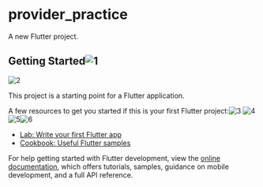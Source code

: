 # provider_practice

A new Flutter project.

## Getting Started![1](https://github.com/FaizMK340/Provider_With_Examples/assets/153530794/80ced238-52a7-467b-bea1-3e3f5325239e)

![2](https://github.com/FaizMK340/Provider_With_Examples/assets/153530794/e9ca4048-df81-40db-82a7-5dd396d2bc44)

This project is a starting point for a Flutter application.

A few resources to get you started if this is your first Flutter project:![3](https://github.com/FaizMK340/Provider_With_Examples/assets/153530794/a1cb4510-4d39-4480-a0f9-21ebcc93a2eb)
![4](https://github.com/FaizMK340/Provider_With_Examples/assets/153530794/5351898f-ec5d-4043-b9c1-49e3710f7672)
![5](https://github.com/FaizMK340/Provider_With_Examples/assets/153530794/6bc8f668-6136-4487-a953-285325adc00e)![6](https://github.com/FaizMK340/Provider_With_Examples/assets/153530794/11baa657-3174-4f9d-8f9c-ac8d079e33ee)



- [Lab: Write your first Flutter app](https://docs.flutter.dev/get-started/codelab)
- [Cookbook: Useful Flutter samples](https://docs.flutter.dev/cookbook)

For help getting started with Flutter development, view the
[online documentation](https://docs.flutter.dev/), which offers tutorials,
samples, guidance on mobile development, and a full API reference.
